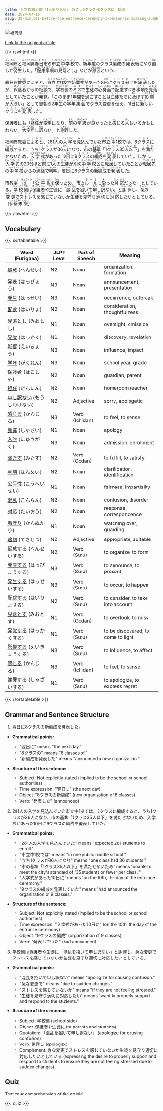 ```yaml
---
title: 入学式20分前「1人足りない」　急きょ9クラス→8クラスに　福岡
date: 2024-04-15
slug: 20-minutes-before-the-entrance-ceremony-1-person-is-missing-suddenly-changed-from-9-classes-to-8-classes-in-fukuoka
---
```


![福岡県](https://www.asahicom.jp/imgopt/img/c4198b9c97/comm_L/AS20240415002179.jpg "福岡県")

[Link to the original article](https://asahi.com/articles/ASS4H2QNCS4HTIPE004M.html?iref=comtop_7_07)

{{< rawhtml >}}
<p><ruby>福岡市<rt>ふくおかし</rt></ruby>と<ruby>福岡県<rt>ふくおかけん</rt></ruby><ruby>春日市<rt>かすがし</rt></ruby>の<ruby>市立<rt>しりつ</rt></ruby><ruby>中学校<rt>ちゅうがっこう</rt></ruby>で、<ruby>新年度<rt>しんねんど</rt></ruby>の<ruby>クラス<rt>くらす</rt></ruby><ruby>編成<rt>へんせい</rt></ruby>の<ruby>発表<rt>はっぴょう</rt></ruby>後にやり<ruby>直<rt>なお</rt></ruby>しが<ruby>発生<rt>はっせい</rt></ruby>した。「<ruby>配慮<rt>はいりょ</rt></ruby><ruby>事項<rt>じこう</rt></ruby>の<ruby>見落<rt>みおと</rt></ruby>とし」などが<ruby>原因<rt>げんいん</rt></ruby>という。</p>

<p>春日市<ruby>教委<rt>きょうい</rt></ruby>によると、<ruby>市立<rt>しりつ</rt></ruby><ruby>中<rt>ちゅう</rt>1<ruby>校<rt>こう</rt></ruby>で<ruby>始業式<rt>しぎょうしき</rt></ruby>があった8<ruby>日<rt>にち</rt></ruby>に<ruby>クラス<rt>くらす</rt></ruby><ruby>分<rt>わ</rt>け</ruby>を<ruby>発表<rt>はっぴょう</rt></ruby>したが、<ruby>保護者<rt>ほごしゃ</rt></ruby>からの<ruby>相談<rt>そうだん</rt></ruby>で、<ruby>学校<rt>がっこう</rt></ruby><ruby>側<rt>がわ</rt></ruby>の<ruby>ミス<rt>みす</rt></ruby>で<ruby>生徒<rt>せいと</rt></ruby>の<ruby>心身面<rt>しんしんめん</rt></ruby>で<ruby>配慮<rt>はいりょ</rt></ruby>すべき<ruby>事項<rt>じこう</rt></ruby>を<ruby>見落<rt>みおと</rt></ruby>としていたことが<ruby>発覚<rt>はっかく</rt></ruby>。「このまま1<ruby>年間<rt>ねんかん</rt></ruby>を<ruby>過ご<rt>すご</rt></ruby>すことは<ruby>生徒<rt>せいと</rt></ruby>たちに<ruby>及<rt>およ</rt></ruby>ぼす<ruby>影響<rt>えいきょう</rt></ruby>が<ruby>大<rt>おお</rt></ruby>きい」として<ruby>翌<rt>よく</rt></ruby><ruby>朝<rt>あさ</rt></ruby>の2<ruby>年生<rt>ねんせい</rt></ruby>の<ruby>学年<rt>がくねん</rt></ruby><ruby>集会<rt>しゅうかい</rt></ruby>で<ruby>クラス<rt>くらす</rt></ruby><ruby>変更<rt>へんこう</rt></ruby>を<ruby>伝<rt>つた</rt></ruby>え、11<ruby>日<rt>にち</rt></ruby>に<ruby>新<rt>あたら</rt></ruby>しい<ruby>クラス<rt>くらす</rt></ruby>を<ruby>発表<rt>はっぴょう</rt></ruby>した。</p>

<p>保護者にも「<ruby>担任<rt>たんにん</rt></ruby>が<ruby>変更<rt>へんこう</rt></ruby>になり、<ruby>前<rt>まえ</rt></ruby>の<ruby>学級<rt>がっきゅう</rt></ruby>が<ruby>良<rt>よ</rt></ruby>かったと<ruby>感<rt>かん</rt></ruby>じる<ruby>人<rt>ひと</rt></ruby>もいるかもしれない。<ruby>大変<rt>たいへん</rt></ruby><ruby>申<rt>もう</rt></ruby>し<ruby>訳<rt>わけ</rt></ruby>ない」と<ruby>謝罪<rt>しゃざい</rt></ruby>した。</p>

<p>福岡市教委<ruby>によると<rt>によると</rt></ruby>、281<ruby>人<rt>にん</rt></ruby>の<ruby>入学<rt>にゅうがく</rt></ruby>を<ruby>見込<rt>みこ</rt></ruby>んでいた<ruby>市立<rt>しりつ</rt></ruby><ruby>中<rt>ちゅう</rt></ruby>1<ruby>校<rt>こう</rt></ruby>では、8<ruby>クラス<rt>くらす</rt></ruby>に<ruby>編成<rt>へんせい</rt></ruby>すると、うち1<ruby>クラス<rt>くらす</rt></ruby>が36<ruby>人<rt>にん</rt></ruby>になり、<ruby>市<rt>し</rt></ruby>の<ruby>基準<rt>きじゅん</rt></ruby>「1<ruby>クラス<rt>くらす</rt></ruby>35<ruby>人<rt>にん</rt></ruby><ruby>以下<rt>いか</rt></ruby>」を<ruby>満た<rt>みた</rt></ruby>せないため、<ruby>入学式<rt>にゅうがくしき</rt></ruby>があった10<ruby>日<rt>にち</rt></ruby>に9<ruby>クラス<rt>くらす</rt></ruby>の<ruby>編成<rt>へんせい</rt></ruby>を<ruby>発表<rt>はっぴょう</rt></ruby>していた。しかし、<ruby>入学式<rt>にゅうがくしき</rt></ruby>の20<ruby>分<rt>ふん</rt></ruby>ほど<ruby>前<rt>まえ</rt></ruby>に1<ruby>人<rt>にん</rt></ruby>の<ruby>生徒<rt>せいと</rt></ruby>が<ruby>別<rt>べつ</rt></ruby>の<ruby>中学校<rt>ちゅうがっこう</rt></ruby><ruby>区<rt>く</rt></ruby>に<ruby>転居<rt>てんきょ</rt></ruby>していたことが<ruby>転居<rt>てんきょ</rt></ruby><ruby>先<rt>さき</rt></ruby>の<ruby>中学校<rt>ちゅうがっこう</rt></ruby>からの<ruby>連絡<rt>れんらく</rt></ruby>で<ruby>判明<rt>はんめい</rt></ruby>。<ruby>翌日<rt>よくじつ</rt></ruby>に8<ruby>クラス<rt>くらす</rt></ruby>の<ruby>新<rt>しん</rt></ruby><ruby>編成<rt>へんせい</rt></ruby>を<ruby>発表<rt>はっぴょう</rt></ruby>した。</p>

<p>市教委<ruby>は<rt>し・きょう・い</rt></ruby>「<ruby>公平性<rt>こう・へい・せい</rt></ruby>を<ruby>保<rt>たも</rt></ruby>つため、<ruby>市<rt>し</rt></ruby>の<ruby>ルール<rt>るーる</rt></ruby>に<ruby>沿<rt>そ</rt></ruby>った<ruby>対応<rt>たい・おう</rt></ruby>だった」としている。<ruby>学校<rt>がっ・こう</rt></ruby><ruby>側<rt>がわ</rt></ruby>は<ruby>保護者<rt>ほ・ご・しゃ</rt></ruby>や<ruby>生徒<rt>せい・と</rt></ruby>に「<ruby>混乱<rt>こん・らん</rt></ruby>を<ruby>招<rt>まね</rt></ruby>いて<ruby>申<rt>もう</rt></ruby>し<ruby>訳<rt>わけ</rt></ruby>ない」と<ruby>謝罪<rt>しゃ・ざい</rt></ruby>し、<ruby>急<rt>きゅう</rt></ruby>な<ruby>変更<rt>へん・こう</rt></ruby>で<ruby>ストレス<rt>すとれす</rt></ruby>を<ruby>感<rt>かん</rt></ruby>じていないか<ruby>生徒<rt>せい・と</rt></ruby>を<ruby>見守<rt>み・まも</rt></ruby>り<ruby>適切<rt>てき・せつ</rt></ruby>に<ruby>対応<rt>たい・おう</rt></ruby>したいとしている。（<ruby>伊藤<rt>い・とう</rt></ruby><ruby>未来<rt>み・くらい</rt></ruby>）</p>
{{< /rawhtml >}}

## Vocabulary


{{< sortabletable >}}

| Word (Furigana) | JLPT Level | Part of Speech | Meaning |
|-----------------|------------|---------------|---------|
|[編成](https://jisho.org/search/%E7%B7%A8%E6%88%90) (へんせい)| N2 | Noun | organization, formation |
|[発表](https://jisho.org/search/%E7%99%BA%E8%A1%A8) (はっぴょう)| N3 | Noun | announcement, presentation |
|[発生](https://jisho.org/search/%E7%99%BA%E7%94%9F) (はっせい)| N3 | Noun | occurrence, outbreak |
|[配慮](https://jisho.org/search/%E9%85%8D%E6%85%AE) (はいりょ)| N2 | Noun | consideration, thoughtfulness |
|[見落とし](https://jisho.org/search/%E8%A6%8B%E8%90%BD%E3%81%A8%E3%81%97) (みおとし)| N1 | Noun | oversight, omission |
|[発覚](https://jisho.org/search/%E7%99%BA%E8%A6%9A) (はっかく)| N1 | Noun | discovery, revelation |
|[影響](https://jisho.org/search/%E5%BD%B1%E9%9F%BF) (えいきょう)| N3 | Noun | influence, impact |
|[学年](https://jisho.org/search/%E5%AD%A6%E5%B9%B4) (がくねん)| N3 | Noun | school year, grade |
|[保護者](https://jisho.org/search/%E4%BF%9D%E8%AD%B7%E8%80%85) (ほごしゃ)| N2 | Noun | guardian, parent |
|[担任](https://jisho.org/search/%E6%8B%85%E4%BB%BB) (たんにん)| N2 | Noun | homeroom teacher |
|[申し訳ない](https://jisho.org/search/%E7%94%B3%E3%81%97%E8%A8%B3%E3%81%AA%E3%81%84) (もうしわけない)| N2 | Adjective | sorry, apologetic |
|[感じる](https://jisho.org/search/%E6%84%9F%E3%81%98%E3%82%8B) (かんじる)| N3 | Verb (Ichidan) | to feel, to sense |
|[謝罪](https://jisho.org/search/%E8%AC%9D%E7%BD%AA) (しゃざい)| N1 | Noun | apology |
|[入学](https://jisho.org/search/%E5%85%A5%E5%AD%A6) (にゅうがく)| N3 | Noun | admission, enrollment |
|[満たす](https://jisho.org/search/%E6%BA%80%E3%81%9F%E3%81%99) (みたす)| N2 | Verb (Godan) | to fulfill, to satisfy |
|[判明](https://jisho.org/search/%E5%88%A4%E6%98%8E) (はんめい)| N2 | Noun | clarification, identification |
|[公平性](https://jisho.org/search/%E5%85%AC%E5%B9%B3%E6%80%A7) (こうへいせい)| N1 | Noun | fairness, impartiality |
|[混乱](https://jisho.org/search/%E6%B7%B7%E4%B9%B1) (こんらん)| N2 | Noun | confusion, disorder |
|[対応](https://jisho.org/search/%E5%AF%BE%E5%BF%9C) (たいおう)| N2 | Noun | response, correspondence |
|[看守り](https://jisho.org/search/%E7%9C%8B%E5%AE%88%E3%82%8A) (かんぬかり)| N1 | Noun | watching over, guarding |
|[適切](https://jisho.org/search/%E9%81%A9%E5%88%87) (てきせつ)| N2 | Adjective | appropriate, suitable |
|[編成する](https://jisho.org/search/%E7%B7%A8%E6%88%90%E3%81%99%E3%82%8B) (へんせいする)| N2 | Verb (Suru) | to organize, to form |
|[発表する](https://jisho.org/search/%E7%99%BA%E8%A1%A8%E3%81%99%E3%82%8B) (はっぴょうする)| N3 | Verb (Suru) | to announce, to present |
|[発生する](https://jisho.org/search/%E7%99%BA%E7%94%9F%E3%81%99%E3%82%8B) (はっせいする)| N3 | Verb (Suru) | to occur, to happen |
|[配慮する](https://jisho.org/search/%E9%85%8D%E6%85%AE%E3%81%99%E3%82%8B) (はいりょする)| N2 | Verb (Suru) | to consider, to take into account |
|[見落とす](https://jisho.org/search/%E8%A6%8B%E8%90%BD%E3%81%A8%E3%81%99) (みおとす)| N1 | Verb (Godan) | to overlook, to miss |
|[発覚する](https://jisho.org/search/%E7%99%BA%E8%A6%9A%E3%81%99%E3%82%8B) (はっかくする)| N1 | Verb (Suru) | to be discovered, to come to light |
|[影響する](https://jisho.org/search/%E5%BD%B1%E9%9F%BF%E3%81%99%E3%82%8B) (えいきょうする)| N3 | Verb (Suru) | to influence, to affect |
|[感じる](https://jisho.org/search/%E6%84%9F%E3%81%98%E3%82%8B) (かんじる)| N3 | Verb (Ichidan) | to feel, to sense |
|[謝罪する](https://jisho.org/search/%E8%AC%9D%E7%BD%AA%E3%81%99%E3%82%8B) (しゃざいする)| N1 | Verb (Suru) | to apologize, to express regret |

{{< /sortabletable >}}


## Grammar and Sentence Structure

1. 翌日に8クラスの新編成を発表した。

- **Grammatical points:** 
  - "翌日に" means "the next day."
  - "8クラスの" means "8 classes of."
  - "新編成を発表した" means "announced a new organization."

- **Structure of the sentence:**
  - Subject: Not explicitly stated (implied to be the school or school authorities)
  - Time expression: "翌日に" (the next day)
  - Object: "8クラスの新編成" (new organization of 8 classes)
  - Verb: "発表した" (announced)

2. 281人の入学を見込んでいた市立中1校では、8クラスに編成すると、うち1クラスが36人になり、市の基準「1クラス35人以下」を満たせないため、入学式があった10日に9クラスの編成を発表していた。

- **Grammatical points:** 
  - "281人の入学を見込んでいた" means "expected 281 students to enroll."
  - "市立中1校では" means "in one public middle school."
  - "うち1クラスが36人になり" means "one class had 36 students."
  - "市の基準「1クラス35人以下」を満たせないため" means "unable to meet the city's standard of '35 students or fewer per class.'"
  - "入学式があった10日に" means "on the 10th, the day of the entrance ceremony."
  - "9クラスの編成を発表していた" means "had announced the organization of 9 classes."

- **Structure of the sentence:**
  - Subject: Not explicitly stated (implied to be the school or school authorities)
  - Time expression: "入学式があった10日に" (on the 10th, the day of the entrance ceremony)
  - Object: "9クラスの編成" (organization of 9 classes)
  - Verb: "発表していた" (had announced)

3. 学校側は保護者や生徒に「混乱を招いて申し訳ない」と謝罪し、急な変更でストレスを感じていないか生徒を見守り適切に対応したいとしている。

- **Grammatical points:** 
  - "混乱を招いて申し訳ない" means "apologize for causing confusion."
  - "急な変更で" means "due to sudden changes."
  - "ストレスを感じていないか" means "if they are not feeling stressed."
  - "生徒を見守り適切に対応したい" means "want to properly support and respond to the students."

- **Structure of the sentence:**
  - Subject: 学校側 (school side)
  - Object: 保護者や生徒に (to parents and students)
  - Quotation: 「混乱を招いて申し訳ない」 (apologize for causing confusion)
  - Verb: 謝罪し (apologize)
  - Complement: 急な変更でストレスを感じていないか生徒を見守り適切に対応したいとしている (expressing the desire to properly support and respond to students to ensure they are not feeling stressed due to sudden changes)

## Quiz

Test your comprehension of the article!

{{< quiz >}}